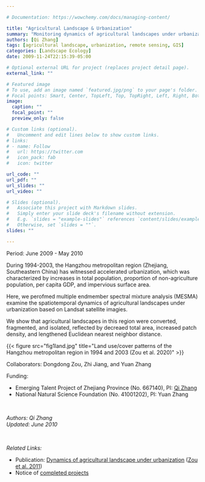 ```yaml
---

# Documentation: https://wowchemy.com/docs/managing-content/

title: "Agricultural Landscape & Urbanization"
summary: "Monitoring dynamics of agricultural landscapes under urbanization with satellite remote sensing"
authors: [Qi Zhang]
tags: [agricultural landscape, urbanization, remote sensing, GIS]
categories: [Landscape Ecology]
date: 2009-11-24T22:15:39-05:00

# Optional external URL for project (replaces project detail page).
external_link: ""

# Featured image
# To use, add an image named `featured.jpg/png` to your page's folder.
# Focal points: Smart, Center, TopLeft, Top, TopRight, Left, Right, BottomLeft, Bottom, BottomRight.
image:
  caption: ""
  focal_point: ""
  preview_only: false

# Custom links (optional).
#   Uncomment and edit lines below to show custom links.
# links:
# - name: Follow
#   url: https://twitter.com
#   icon_pack: fab
#   icon: twitter

url_code: ""
url_pdf: ""
url_slides: ""
url_video: ""

# Slides (optional).
#   Associate this project with Markdown slides.
#   Simply enter your slide deck's filename without extension.
#   E.g. `slides = "example-slides"` references `content/slides/example-slides.md`.
#   Otherwise, set `slides = ""`.
slides: ""

---
```


Period: June 2009 - May 2010

During 1994-2003, the Hangzhou metropolitan region (Zhejiang, Southeastern China) has witnessed accelerated urbanization, which was characterized by increases in total population, proportion of non-agriculture population, per capita GDP, and impervious surface area. 

Here, we perofmed multiple endmember spectral mixture analysis (MESMA) examine the spatiotemporal dynamics of agricultural landscapes under urbanization based on Landsat satellite imagies.

We show that agricultural landscapes in this region were converted, fragmented, and isolated, reflected by decreaed total area, increased patch density, and lengthened Euclidean nearest neighbor distance.

{{< figure src="fig1land.jpg" title="Land use/cover patterns of the Hangzhou metropolitan region in 1994 and 2003 (Zou et al. 2020)" >}}


Collaborators: Dongdong Zou, Zhi Jiang, and Yuan Zhang 

Funding: 
 - Emerging Talent Project of Zhejiang Province (No. 667140), PI: [Qi Zhang](https://www.qzgeog.com/author/qi-zhang/)
 - National Natural Science Foundation (No. 41001202), PI: Yuan Zhang

<br>


_Authors: Qi Zhang_
<br>
_Updated: June 2010_
 
<br>

*Related Links:* <br>
- Publication: [Dynamics of agricultural landscape under urbanization](https://doi.org/10.1007/978-3-642-25188-7_58)
  ([Zou et al. 2011](https://www.qzgeog.com/publication/c2011-zou-landscape/)) <br>
- Notice of [completed projects](http://hjxy.zjgsu.edu.cn/uploadfiles/Files/2012-9-19/20129199484993212.pdf)

<br>


